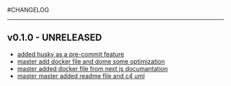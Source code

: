 #CHANGELOG
___
## v0.1.0 - UNRELEASED

 - [added husky as a pre-commit feature](https://coaxsoftware.atlassian.net/browse/master) 
 - [master add docker file and dome some optimization](https://coaxsoftware.atlassian.net/browse/master) 
 - [master added docker file from next js documantation](https://coaxsoftware.atlassian.net/browse/master) 
 - [master master added readme file and c4 uml](https://coaxsoftware.atlassian.net/browse/master) 
